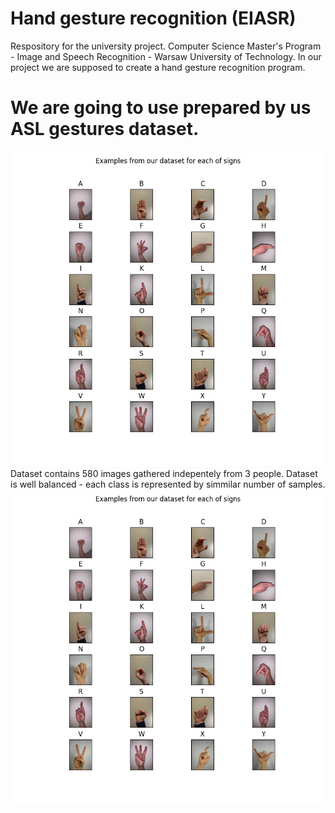 # Hand gesture recognition (EIASR)

Respository for the university project. 
Computer Science Master's Program - Image and Speech Recognition - Warsaw University of Technology. 
In our project we are supposed to create a hand gesture recognition program.

# We are going to use prepared by us ASL gestures dataset.
![dataset_sample](https://github.com/tomek1911/Hand_gesture_recognition_EIASR/blob/main/Plots/datasetSample.png?raw=true)
Dataset contains 580 images gathered indepentely from 3 people. Dataset is well balanced - each class is represented by simmilar number of samples.
![dataset_sample](https://github.com/tomek1911/Hand_gesture_recognition_EIASR/blob/main/Plots/datasetSample.png?raw=true)

